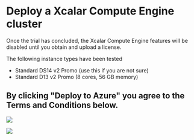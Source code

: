 # Deploy a Xcalar Compute Engine cluster
Once the trial has concluded, the Xcalar Compute Engine features will be disabled until you obtain and upload a license.

The following instance types have been tested

- Standard DS14 v2 Promo (use this if you are not sure)
- Standard D13 v2 Promo (8 cores, 56 GB memory)

## By clicking "Deploy to Azure" you agree to the Terms and Conditions below.

<a href="https://portal.azure.com/#create/Microsoft.Template/uri/https%3A%2F%2Fraw.githubusercontent.com%2Fxcalar-inc%2Fazure-arm-cluster%2Fdev%2Fazuredeploy.json"
    target="_blank">
    <img src="http://azuredeploy.net/deploybutton.png" />
</a>

<a href="http://armviz.io/#/?load=https%3A%2F%2Fraw.githubusercontent.com%2Fxcalar-inc%2Fazure-arm-cluster%2Fdev%2Fazuredeploy.json"
    target="_blank">
    <img src="http://armviz.io/visualizebutton.png"/>
</a>



